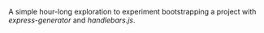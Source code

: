 A simple hour-long exploration to experiment bootstrapping a project with _express-generator_ and _handlebars.js_.
